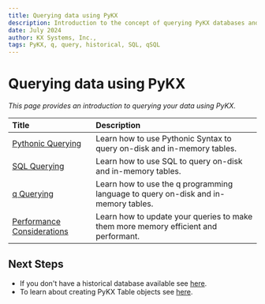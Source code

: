 ```yaml
---
title: Querying data using PyKX
description: Introduction to the concept of querying PyKX databases and tables
date: July 2024
author: KX Systems, Inc.,
tags: PyKX, q, query, historical, SQL, qSQL
---
```


# Querying data using PyKX

_This page provides an introduction to querying your data using PyKX._

| Title                                 | Description                                                                         |
|:--------------------------------------|:------------------------------------------------------------------------------------|
| [Pythonic Querying](pyquery.md)       | Learn how to use Pythonic Syntax to query on-disk and in-memory tables.             |
| [SQL Querying](sql.md)                | Learn how to use SQL to query on-disk and in-memory tables.                         |
| [q Querying](qquery.md)               | Learn how to use the q programming language to query on-disk and in-memory tables.  |
| [Performance Considerations](perf.md) | Learn how to update your queries to make them more memory efficient and performant. |

## Next Steps

- If you don't have a historical database available see [here](../../advanced/database/index.md).
- To learn about creating PyKX Table objects see [here](../../../examples/interface-overview.ipynb).
